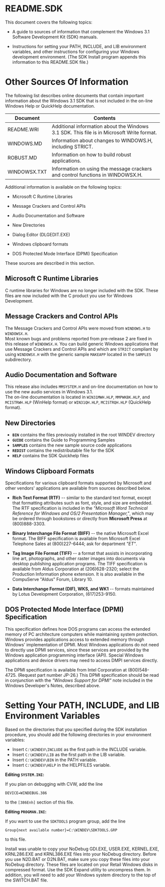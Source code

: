 README.SDK
==========


This document covers the following topics:

* A guide to sources of information that complement the Windows 3.1 Software Development Kit (SDK) manuals.

* Instructions for setting your PATH, INCLUDE, and LIB environment variables, and other instructions for configuring your Windows development environment. (The SDK Install program appends this information to this README.SDK file.)


Other Sources Of Information
============================

The following list describes online documents that contain
important information about the Windows 3.1 SDK that is not
included in the on-line Windows Help or QuickHelp documentation.

| Document     |          Contents                                                                         |
|--------------|-------------------------------------------------------------------------------------------|
| README.WRI   | Additional information about the Windows 3.1 SDK. This file is in Microsoft Write format. |
| WINDOWS.MD   | Information about changes to WINDOWS.H, including STRICT.                                 |
| ROBUST.MD    | Information on how to build robust applications.                                          |
| WINDOWSX.TXT | Information on using the message crackers and control functions in WINDOWSX.H.            |


Additional information is available on the following topics:

* Microsoft C Runtime Libraries

* Message Crackers and Control APIs

* Audio Documentation and Software

* New Directories

* Dialog Editor (DLGEDIT.EXE)

* Windows clipboard formats

* DOS Protected Mode Interface (DPMI) Specification

These sources are described in this section.


Microsoft C Runtime Libraries
-----------------------------
C runtime libraries for Windows are no longer included with the SDK. 
These files are now included with the C product you use for 
Windows Development.


Message Crackers and Control APIs
---------------------------------
The Message Crackers and Control APIs were moved from `WINDOWS.H` to `WINDOWSX.H`.  
Most known bugs and problems reported from pre-release 2 are fixed in this release of `WINDOWSX.H`. 
You can build generic Windows applications that use Message Crackers and Control APIs 
and which are `STRICT` compliant by using `WINDOWSX.H` with the generic sample `MAKEAPP` located in the `SAMPLES` subdirectory.


Audio Documentation and Software
--------------------------------
This release also includes `MMSYSTEM.H` and on-line documentation on how to use the new audio services in Windows 3.1.  
The on-line documentation is located in `WIN31MWH.HLP`, `MMPWKBK.HLP`, and `MCISTRWH.HLP` (WinHelp format) 
or `WIN31QH.HLP`, `MCISTRQH.HLP` (QuickHelp format).


New Directories
---------------   
   
- **`BIN`** contains the files previously installed in the root WINDEV directory
- **`GUIDE`** contains the Guide to Programming Samples 
- **`SAMPLES`** contains the new sample source code applications
- **`REDIST`** contains the redistributable file for the SDK
- **`HELP`** contains the SDK Quickhelp files


Windows Clipboard Formats
-------------------------

Specifications for various clipboard formats supported by
Microsoft and other vendors' applications are available from
sources described below.

- **Rich Text Format (RTF)** -- similar to the standard text
  format, except that formatting attributes such as font,
  style, and size are embedded.  The RTF specification is
  included in the *"Microsoft Word Technical Reference for
  Windows and OS/2 Presentation Manager,"*, which may be
  ordered through bookstores or directly from **Microsoft
  Press** at (800)888-3303.

- **Binary Interchange File Format (BIFF)** -- the native
  Microsoft Excel format. The BIFF specification is
  available from Microsoft Excel Telephone Sales at
  (800)227-6444; ask for department *"ET"*.

- **Tag Image File Format (TIFF)** -- a format that assists in
  incorporating line art, photographs, and other raster
  images into documents via desktop publishing application
  programs. The TIFF specification is available from Aldus
  Corporation at (206)628-2320; select the Production
  Information phone extension.  It is also available in the
  CompuServe "Aldus" Forum, Library 10.

- **Data Interchange Format (DIF), WKS, and WK1** -- formats
  maintained by Lotus Development Corporation,
  (617)253-9150.


DOS Protected Mode Interface (DPMI) Specification
-------------------------------------------------
This specification defines how DOS programs can access the
extended memory of PC architecture computers while
maintaining system protection.  Windows provides
applications access to extended memory through Windows'
implementation of DPMI. Most Windows applications do not
need to directly use DPMI services, since these services are
provided by the Windows application programming interface
(API). Special Windows applications and device drivers may
need to access DMPI services directly.

The DPMI specification is available from Intel Corporation
at (800)548-4725. (Request part number JP-26.) This DPMI
specification should be read in conjunction with the
*"Windows Support for DPMI"* note included in the Windows
Developer's Notes, described above.


Setting Your PATH, INCLUDE, and LIB Environment Variables
=========================================================

Based on the directories that you specified during the SDK
installation procedure, you should add the following
directories in your environment variables:

- Insert `C:\WINDEV\INCLUDE` as the first path in the INCLUDE variable.
- Insert `C:\WINDEV\LIB` as the first path in the LIB variable.
- Insert `C:\WINDEV\BIN` in the PATH variable.
- Insert `C:\WINDEV\HELP` in the HELPFILES variable.

**Editing `SYSTEM.INI`:**

If you plan on debugging with CVW, add the line

    DEVICE=WINDEBUG.386
	
to the `[386Enh]` section of this file.

**Editing `PROGMAN.INI`:**

If you want to use the `SDKTOOLS` program group, add the line

    Group{next available number}=C:\WINDEV\SDKTOOLS.GRP
	 
to this file.

Install was unable to copy your NoDebug GDI.EXE, USER.EXE, KERNEL.EXE,
KRNL286.EXE and KRNL386.EXE files into your NoDebug directory. Before
you use N2D.BAT or D2N.BAT, make sure you copy these files into your
NoDebug directory. These files are located on your Retail Windows
disks in compressed format. Use the SDK Expand utility to uncompress
them. In addition, you will need to add your Windows system 
directory to the top of the SWITCH.BAT file.
